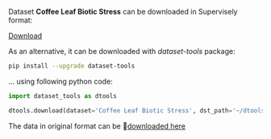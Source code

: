 Dataset **Coffee Leaf Biotic Stress** can be downloaded in Supervisely format:

 [Download](https://assets.supervise.ly/supervisely-supervisely-assets-public/teams_storage/N/K/kc/nkyT0EIqVnU9ol58gfQ99dtpQlLUru3PvGfspiKeVqSA5gUZA2dbvdHYmiPiQyNlHmV9O69thqBO99ya3pVDWgOElJjWzT9oOQAOUaqakWoXzFxJyDvdUxInCC9q.tar)

As an alternative, it can be downloaded with *dataset-tools* package:
``` bash
pip install --upgrade dataset-tools
```

... using following python code:
``` python
import dataset_tools as dtools

dtools.download(dataset='Coffee Leaf Biotic Stress', dst_path='~/dtools/datasets/Coffee Leaf Biotic Stress.tar')
```
The data in original format can be 🔗[downloaded here](https://drive.google.com/open?id=15YHebAGrx1Vhv8-naave-R5o3Uo70jsm)